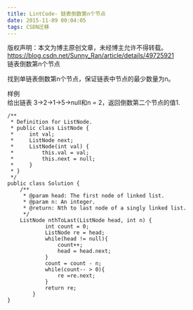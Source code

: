 ```yaml
---
title: LintCode- 链表倒数第n个节点
date: 2015-11-09 00:04:05
tags: CSDN迁移
---
```

 版权声明：本文为博主原创文章，未经博主允许不得转载。 https://blog.csdn.net/Sunny_Ran/article/details/49725921   
  链表倒数第n个节点 

 找到单链表倒数第n个节点，保证链表中节点的最少数量为n。

 样例   
 给出链表 3->2->1->5->null和n = 2，返回倒数第二个节点的值1.

 
```
/**
 * Definition for ListNode.
 * public class ListNode {
 *     int val;
 *     ListNode next;
 *     ListNode(int val) {
 *         this.val = val;
 *         this.next = null;
 *     }
 * }
 */ 
public class Solution {
    /**
     * @param head: The first node of linked list.
     * @param n: An integer.
     * @return: Nth to last node of a singly linked list. 
     */
    ListNode nthToLast(ListNode head, int n) {
            int count = 0;
            ListNode re = head;
            while(head != null){
                count++;
                head = head.next;
            }
            count = count - n;
            while(count-- > 0){
                re =re.next;
            }
            return re;
        }
}


```
   
  